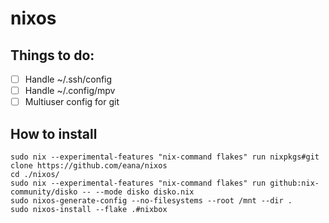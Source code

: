 # nixos

## Things to do:

- [ ] Handle ~/.ssh/config
- [ ] Handle ~/.config/mpv
- [ ] Multiuser config for git

## How to install

```shell
sudo nix --experimental-features "nix-command flakes" run nixpkgs#git clone https://github.com/eana/nixos
cd ./nixos/
sudo nix --experimental-features "nix-command flakes" run github:nix-community/disko -- --mode disko disko.nix
sudo nixos-generate-config --no-filesystems --root /mnt --dir .
sudo nixos-install --flake .#nixbox
```
